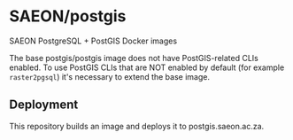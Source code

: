 # SAEON/postgis
SAEON PostgreSQL + PostGIS Docker images

The base postgis/postgis image does not have PostGIS-related CLIs enabled. To use PostGIS CLIs that are NOT enabled by default (for example `raster2pgsql`) it's necessary to extend the base image.

## Deployment
This repository builds an image and deploys it to postgis.saeon.ac.za.